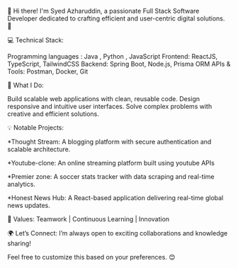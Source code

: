 👋 Hi there! I'm Syed Azharuddin, a passionate Full Stack Software Developer dedicated to crafting efficient and user-centric digital solutions. 🌟

💻 Technical Stack:

Programming languages : Java , Python , JavaScript
Frontend: ReactJS, TypeScript, TailwindCSS
Backend: Spring Boot, Node.js,  Prisma ORM
APIs & Tools: Postman, Docker, Git


🚀 What I Do:

Build scalable web applications with clean, reusable code.
Design responsive and intuitive user interfaces.
Solve complex problems with creative and efficient solutions.

💡 Notable Projects:

*Thought Stream: A blogging platform with secure authentication and scalable architecture.

*Youtube-clone: An online streaming platform built using youtube APIs

*Premier zone: A soccer stats tracker with data scraping and real-time analytics.

*Honest News Hub: A React-based application delivering real-time global news updates.

🎯 Values: Teamwork | Continuous Learning | Innovation

🌍 Let’s Connect:
I’m always open to exciting collaborations and knowledge sharing!

Feel free to customize this based on your preferences. 😊
